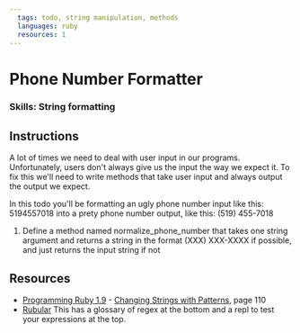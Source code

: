 ```yaml
---
  tags: todo, string manipulation, methods
  languages: ruby
  resources: 1
---
```


# Phone Number Formatter

### Skills: String formatting

## Instructions

A lot of times we need to deal with user input in our programs. Unfortunately, users don't always give us the input the way we expect it. To fix this we'll need to write methods that take user input and always output the output we expect.

In this todo you'll be formatting an ugly phone number input like this: 5194557018 into a prety phone number output, like this: (519) 455-7018

1. Define a method named normalize_phone_number that takes one
string argument and returns a string in the format
(XXX) XXX-XXXX if possible, and just returns the input string if not

## Resources
* [Programming Ruby 1.9](http://books.flatironschool.com/books/11?page=110) - [Changing Strings with Patterns](http://books.flatironschool.com/books/11?page=110), page 110
* [Rubular](http://rubular.com/) This has a glossary of regex at the bottom and a repl to test your expressions at the top.
